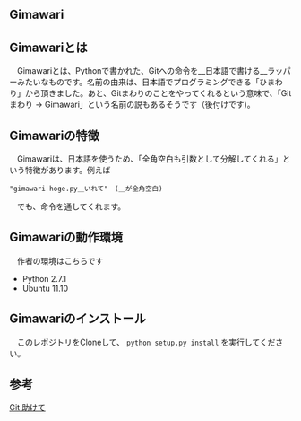Gimawari
--------

Gimawariとは
------------

　Gimawariとは、Pythonで書かれた、Gitへの命令を__日本語で書ける__ラッパーみたいなものです。名前の由来は、日本語でプログラミングできる「ひまわり」から頂きました。あと、Gitまわりのことをやってくれるという意味で、「Gitまわり -> Gimawari」という名前の説もあるそうです（後付けです)。

Gimawariの特徴
--------------
　Gimawariは、日本語を使うため、「全角空白も引数として分解してくれる」という特徴があります。例えば

    "gimawari hoge.py＿いれて"　(＿が全角空白)

　でも、命令を通してくれます。

Gimawariの動作環境
------------------

　作者の環境はこちらです

* Python 2.7.1
* Ubuntu 11.10

Gimawariのインストール
----------------------

　このレポジトリをCloneして、 `python setup.py install` を実行してください。


参考
----
[Git 助けて](https://github.com/rosylilly/git-tasukete)
